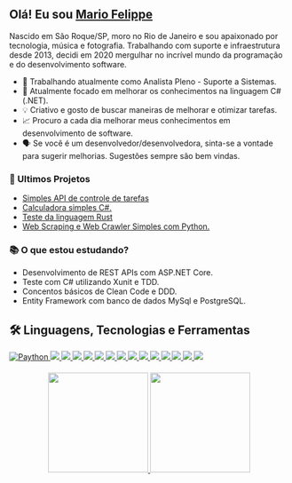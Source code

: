 ## Olá! Eu sou [Mario Felippe](www.linkedin.com/in/mario-felippe-chaves)

Nascido em São Roque/SP, moro no Rio de Janeiro e sou apaixonado por tecnologia, música e fotografia. Trabalhando com suporte e infraestrutura desde 2013, decidi em 2020 mergulhar no incrível mundo da programação e do desenvolvimento software.

- 🔭 Trabalhando atualmente como Analista Pleno - Suporte a Sistemas.
- 🎯 Atualmente focado em melhorar os conhecimentos na linguagem C# (.NET).
- 💡 Criativo e gosto de buscar maneiras de melhorar e otimizar tarefas.
- 📈 Procuro a cada dia melhorar meus conhecimentos em desenvolvimento de software.
- 🗣 Se você é um desenvolvedor/desenvolvedora, sinta-se a vontade para sugerir melhorias. Sugestões sempre são bem vindas.

### 📝 Ultimos Projetos

- [Simples API de controle de tarefas](https://github.com/mariofelippe/NoobTodo)
- [Calculadora simples C#.](https://github.com/mariofelippe/Calculadora)
- [Teste da linguagem Rust](https://github.com/mariofelippe/teste_rust)
- [Web Scraping e Web Crawler Simples com Python.](https://github.com/mariofelippe/webcrawler)

### 📚 O que estou estudando?

- Desenvolvimento de REST APIs com ASP.NET Core.
- Teste com C# utilizando Xunit e TDD.
- Concentos básicos de Clean Code e DDD.
- Entity Framework com banco de dados MySql e PostgreSQL. 



## 🛠️ Linguagens, Tecnologias e Ferramentas

<div>
  <a href="https://github.com/mariofelippe">
    <img alt="Paython" src="https://img.shields.io/badge/python-3670A0?style=for-the-badge&logo=python&logoColor=ffdd54"/>
    <img src="https://img.shields.io/badge/Django-092E20?style=for-the-badge&logo=django&logoColor=white"/>
    <img src="https://img.shields.io/badge/Flask-000000?style=for-the-badge&logo=flask&logoColor=white"/>
    <img src="https://img.shields.io/badge/pandas-%23150458.svg?style=for-the-badge&logo=pandas&logoColor=white"/>
    <img src="https://img.shields.io/badge/MySQL-00000F?style=for-the-badge&logo=mysql&logoColor=white"/>
    <img src="https://img.shields.io/badge/c%23-%23239120.svg?style=for-the-badge&logo=c-sharp&logoColor=white"/>
    <img src="https://img.shields.io/badge/.NET-5C2D91?style=for-the-badge&logo=.net&logoColor=white"/>
    <img src="https://img.shields.io/badge/html5-%23E34F26.svg?style=for-the-badge&logo=html5&logoColor=white"/>
    <img src="https://img.shields.io/badge/css3-%231572B6.svg?style=for-the-badge&logo=css3&logoColor=white"/>
    <img src="https://img.shields.io/badge/git-%23F05033.svg?style=for-the-badge&logo=git&logoColor=white"/>
    <img src="https://img.shields.io/badge/github-%23121011.svg?style=for-the-badge&logo=github&logoColor=white"/>
    <img src="https://img.shields.io/badge/shell_script-%23121011.svg?style=for-the-badge&logo=gnu-bash&logoColor=white"/>
    <img src="https://img.shields.io/badge/Postman-FF6C37?style=for-the-badge&logo=postman&logoColor=white"/>
    <img src="https://img.shields.io/badge/Windows-0078D6?style=for-the-badge&logo=windows&logoColor=white"/>
    <img src="https://img.shields.io/badge/Linux-FCC624?style=for-the-badge&logo=linux&logoColor=black"/>
  </a>
</div>

####
<div align="center">
  <a href="https://github.com/mariofelippe">
  <img height="180em" src="https://github-readme-stats.vercel.app/api?username=mariofelippe&show_icons=true&count_private=true&include_all_commits=true&hide_title=true"/>
  <img height="180em" src="https://github-readme-stats.vercel.app/api/top-langs/?username=mariofelippe&layout=compact&custom_title=Linguagens%20mais%20utilizadas"/>
  </a>
</div>

